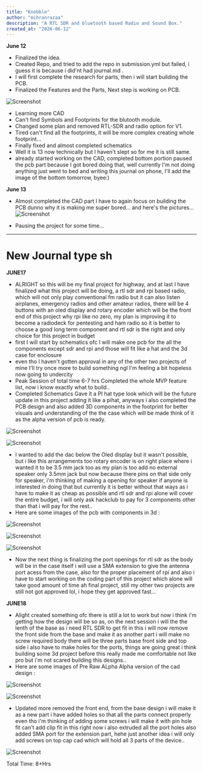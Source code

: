 ```yaml
---
title: "Knobble"
author: "mihranrazaa"
description: "A RTL SDR and bluetooth based Radio and Sound Box."
created_at: "2026-06-12"
---
```



**June 12**

- Finalized the idea.
- Created Repo, and tried to add the repo in submission.yml but failed, i guess it is because i did'nt had journal.md .
- I will first complete the research for parts, then i will start building the PCB. 
- Finalized the Features and the Parts, Next step is working on PCB.

![Screenshot](Assets/parts.png)

- Learning more CAD
- Can't find Symbols and Footprints for the blutooth module.
- Changed some plan and removed RTL-SDR and radio option for V1.
- Tired can't find all the footprints, it will be more complex creating whole footprint...
- Finally fixed and almost completed schematics
- Well it is 13 now technically but I haven't slept so for me it is still same.
- already started working on the CAD, completed bottom portion paused the pcb part because I got bored doing that, well currently I'm not doing anything just went to bed and writing this journal on phone, I'll add the image of the bottom tomorrow, byee:)

**June 13**
- Almost completed the CAD part I have to again focus on building the PCB dunno why it is making me super bored... and here's the pictures...
![Screenshot](Assets/roughschem.jpg)

- Pausing the project for some time... 

-----
# New Journal type sh

**JUNE17**
- ALRIGHT so this will be my final project for highway, and at last I have finalized what this project will be doing, a rtl sdr and rpi based radio, which will not only play conventional fm radio but it can also listen airplanes, emergency radios and other amateur radios, there will be 4 buttons with an oled display and rotary encoder which will be the front end of this project why rpi like no zero, my plan is improving it to become a radiodeck for pentesting and ham radio so it is better to choose a good long term component and rtl sdr is the right and only choice for this project in budget
- first I will start by schematics ofc I will make one pcb for the all the components except sdr and rpi and those will fit like a hat and the 3d case for enclosure
- even tho I haven't gotten approval in any of the other two projects of mine I'll try once more to build something ngl I'm feeling a bit hopeless now going to undercity
- Peak Session of total time 6-7 hrs Completed the whole MVP feature list, now i know exactly what to build..
- Completed Schematics Gave it a PI hat type look which will be the future update in this project adding it like a pihat, anyways i also completed the PCB design and also added 3D components in the footprint for better visuals and understanding of the the case which will be made think of it as the alpha version of pcb is ready.

![Screenshot](Assets/fschem.png)

![Screenshot](Assets/fpcb.png)

- I wanted to add the dac below the Oled display but it wasn't possible, but i like this arrangements too rotary encoder is on right place where i wanted it to be 3.5 mm jack too as my plan is too add no external speaker only 3.5mm jack but now because there pins on that side only for speaker, i'm thinking of making a opening for speaker if anyone is interested in doing that but currently it is better without that ways as i have to make it as cheap as possible and rtl sdr and rpi alone will cover the entire budget, i will only ask hackclub to pay for 3 components other than that i will pay for the rest..
- Here are some images of the pcb with components in 3d :

![Screenshot](Assets/3dpcb.png)

![Screenshot](Assets/3dpcb1.png)

![Screenshot](Assets/3dpcb2.png)

- Now the next thing is finalizing the port openings for rtl sdr as the body will be in the case itself i will use a SMA extension to give the antenna port acess from the case, also for the proper placement of rpi and also i have to start working on the coding part of this project which alone will take good amount of time ah final project, still my other two projects are still not got approved lol, i hope they get approved fast...

 **JUNE18**
- Alight created something ofc there is still a lot to work but now i think i'm getting how the design will be so as, on the next session i will the the lenth of the base as i need RTL SDR to get fit in this i will now remove the front side from the base and make it as another part i will make no screw required body there will be three parts base front side and top side i also have to make holes for the ports, things are going great i think building some 3d project before this really made me comfortable not like pro but i'm not scared building this designs..
- Here are some images of Pre Raw ALpha Alpha version of the cad design :

![Screenshot](Assets/rcad.png)

![Screenshot](Assets/rcad1.png)


- Updated more removed the front end, from the base design i will make it as a new part i have added holes so that all the parts connect properly even tho i'm thinking of adding some screws i will make it with pin hole fit can't add clip fit  in this right now i also extruded all the port holes also added SMA port for the extension part, hehe just another idea i will only add screws on top cap cad which will hold all 3 parts of the device..

![Screenshot](Assets/rcad3.png)

Total Time: 8+Hrs

